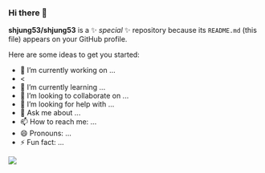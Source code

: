 ### Hi there 👋


**shjung53/shjung53** is a ✨ _special_ ✨ repository because its `README.md` (this file) appears on your GitHub profile.

Here are some ideas to get you started:

- 🔭 I’m currently working on ...
- <
- 🌱 I’m currently learning ...
- 👯 I’m looking to collaborate on ...
- 🤔 I’m looking for help with ...
- 💬 Ask me about ...
- 📫 How to reach me: ...
- 😄 Pronouns: ...
- ⚡ Fun fact: ...

<a href="https://velog.io/@shjung53" target="_blank"><img src="https://img.shields.io/badge/Velog-20C997?style=social&logo=appveyor&logoColor=FFFFFF"/></a>
